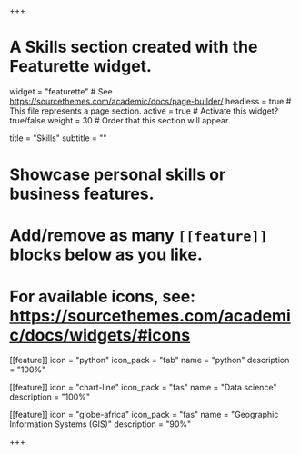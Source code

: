 +++
# A Skills section created with the Featurette widget.
widget = "featurette"  # See https://sourcethemes.com/academic/docs/page-builder/
headless = true  # This file represents a page section.
active = true  # Activate this widget? true/false
weight = 30  # Order that this section will appear.

title = "Skills"
subtitle = ""

# Showcase personal skills or business features.
# 
# Add/remove as many `[[feature]]` blocks below as you like.
# 
# For available icons, see: https://sourcethemes.com/academic/docs/widgets/#icons

[[feature]]
  icon = "python"
  icon_pack = "fab"
  name = "python"
  description = "100%"
  
[[feature]]
  icon = "chart-line"
  icon_pack = "fas"
  name = "Data science"
  description = "100%"  
  
[[feature]]
  icon = "globe-africa"
  icon_pack = "fas"
  name = "Geographic Information Systems (GIS)"
  description = "90%"

+++
